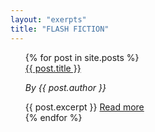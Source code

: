 ```yaml
---
layout: "exerpts"
title: "FLASH FICTION"
---
```


<ul>
  {% for post in site.posts %}
    <div class="story-summary">
      <a class = "post-title" href="{{ post.url }}">{{ post.title }}</a>
      <p><i>By {{ post.author }}</i></p>
      {{ post.excerpt }}
      <a class = "post-link" href="{{ post.url }}">Read more</a>
    </div>
  {% endfor %}
</ul>